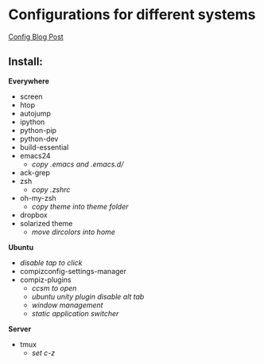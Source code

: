 Configurations for different systems
======

[Config Blog Post](http://yknot.github.io/2015/03/21/config.html)


Install:
----

**Everywhere**

* screen
* htop
* autojump
* ipython
* python-pip
* python-dev
* build-essential
* emacs24 
	* *copy .emacs and .emacs.d/*
* ack-grep
* zsh 
	* *copy .zshrc*
* oh-my-zsh 
	* *copy theme into theme folder*
* dropbox
* solarized theme
    * *move dircolors into home*

**Ubuntu**

* *disable tap to click*
* compizconfig-settings-manager
* compiz-plugins
	* *ccsm to open*
	* *ubuntu unity plugin disable alt tab*
	* *window management*
	* *static application switcher*



**Server**

* tmux    
	* *set c-z*



